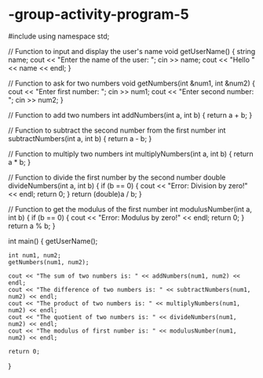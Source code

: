 # -group-activity-program-5
#include <iostream>
using namespace std;

// Function to input and display the user's name
void getUserName() {
    string name;
    cout << "Enter the name of the user: ";
    cin >> name;
    cout << "Hello " << name << endl;
}

// Function to ask for two numbers
void getNumbers(int &num1, int &num2) {
    cout << "Enter first number: ";
    cin >> num1;
    cout << "Enter second number: ";
    cin >> num2;
}

// Function to add two numbers
int addNumbers(int a, int b) {
    return a + b;
}

// Function to subtract the second number from the first number
int subtractNumbers(int a, int b) {
    return a - b;
}

// Function to multiply two numbers
int multiplyNumbers(int a, int b) {
    return a * b;
}

// Function to divide the first number by the second number
double divideNumbers(int a, int b) {
    if (b == 0) {
        cout << "Error: Division by zero!" << endl;
        return 0;
    }
    return (double)a / b;
}

// Function to get the modulus of the first number
int modulusNumber(int a, int b) {
    if (b == 0) {
        cout << "Error: Modulus by zero!" << endl;
        return 0;
    }
    return a % b;
}

int main() {
    getUserName();

    int num1, num2;
    getNumbers(num1, num2);

    cout << "The sum of two numbers is: " << addNumbers(num1, num2) << endl;
    cout << "The difference of two numbers is: " << subtractNumbers(num1, num2) << endl;
    cout << "The product of two numbers is: " << multiplyNumbers(num1, num2) << endl;
    cout << "The quotient of two numbers is: " << divideNumbers(num1, num2) << endl;
    cout << "The modulus of first number is: " << modulusNumber(num1, num2) << endl;

    return 0;
}
